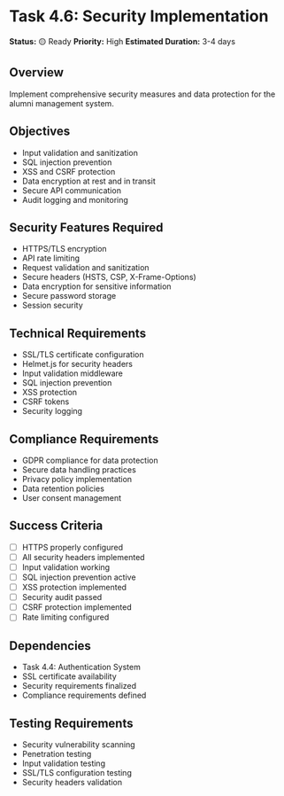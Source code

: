 # Task 4.6: Security Implementation

**Status:** 🟡 Ready
**Priority:** High
**Estimated Duration:** 3-4 days

## Overview
Implement comprehensive security measures and data protection for the alumni management system.

## Objectives
- Input validation and sanitization
- SQL injection prevention
- XSS and CSRF protection
- Data encryption at rest and in transit
- Secure API communication
- Audit logging and monitoring

## Security Features Required
- HTTPS/TLS encryption
- API rate limiting
- Request validation and sanitization
- Secure headers (HSTS, CSP, X-Frame-Options)
- Data encryption for sensitive information
- Secure password storage
- Session security

## Technical Requirements
- SSL/TLS certificate configuration
- Helmet.js for security headers
- Input validation middleware
- SQL injection prevention
- XSS protection
- CSRF tokens
- Security logging

## Compliance Requirements
- GDPR compliance for data protection
- Secure data handling practices
- Privacy policy implementation
- Data retention policies
- User consent management

## Success Criteria
- [ ] HTTPS properly configured
- [ ] All security headers implemented
- [ ] Input validation working
- [ ] SQL injection prevention active
- [ ] XSS protection implemented
- [ ] Security audit passed
- [ ] CSRF protection implemented
- [ ] Rate limiting configured

## Dependencies
- Task 4.4: Authentication System
- SSL certificate availability
- Security requirements finalized
- Compliance requirements defined

## Testing Requirements
- Security vulnerability scanning
- Penetration testing
- Input validation testing
- SSL/TLS configuration testing
- Security headers validation